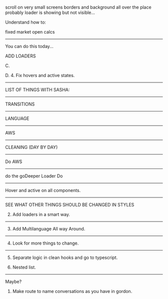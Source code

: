 
scroll on very small screens
borders and background all over the place
probably loader is showing but not visible...






Understand how to:

fixed market open calcs

--------------------------------------------------------------

You can do this today...

ADD LOADERS

C.

D.
4. Fix hovers and active states.




---
LIST OF THINGS WITH SASHA:



---
TRANSITIONS



---
LANGUAGE




---
AWS





---
CLEANING (DAY BY DAY)





-----

Do AWS


-----


do the goDeeper Loader
Do 







--------------------------------------------------------------

Hover and active on all components.



--------------------------------------------------------------


SEE WHAT OTHER THINGS SHOULD BE CHANGED IN STYLES

2. Add loaders in a smart way.








--------------------------------------------------------------

3. Add Multilanguage All way Around.




--------------------------------------------------------------

4. Look for more things to change.

--------------------------------------------------------------

5. Separate logic in clean hooks and go to typescript.






6. Nested list.




--------------------------------------------

Maybe?
1. Make route to name conversations as you have in gordon.
